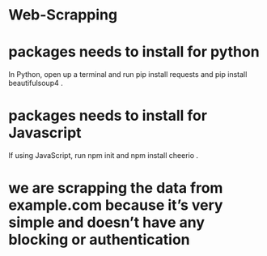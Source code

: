 # Web-Scrapping
# packages needs to install for python 
In Python, open up a terminal and run pip install requests and pip install beautifulsoup4 .

# packages needs to install for Javascript
If using JavaScript, run npm init and npm install cheerio .

# we are scrapping the data from example.com  because it’s very simple and doesn’t have any blocking or authentication 
